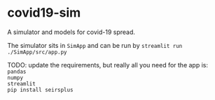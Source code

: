 # covid19-sim

A simulator and models for covid-19 spread.   

The simulator sits in `SimApp` and can be run by `streamlit run ./SimApp/src/app.py`   

TODO: update the requirements, but really all you need for the app is:  
`pandas`  
`numpy`  
`streamlit`  
`pip install seirsplus`  


